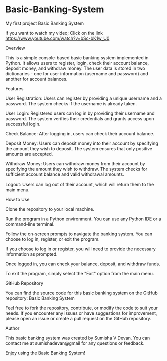 # Basic-Banking-System
My first project
Basic Banking System

If you want to watch my video; Click on the link 
https://www.youtube.com/watch?v=bSc-bK1w_U0

Overview

This is a simple console-based basic banking system implemented in Python. It allows users to register, login, check their account balance, deposit money, and withdraw money. The user data is stored in two dictionaries - one for user information (username and password) and another for account balances.

Features

User Registration: Users can register by providing a unique username and a password. The system checks if the username is already taken.

User Login: Registered users can log in by providing their username and password. The system verifies their credentials and grants access upon successful login.

Check Balance: After logging in, users can check their account balance.

Deposit Money: Users can deposit money into their account by specifying the amount they wish to deposit. The system ensures that only positive amounts are accepted.

Withdraw Money: Users can withdraw money from their account by specifying the amount they wish to withdraw. The system checks for sufficient account balance and valid withdrawal amounts.

Logout: Users can log out of their account, which will return them to the main menu.


How to Use

Clone the repository to your local machine.

Run the program in a Python environment. You can use any Python IDE or a command-line terminal.

Follow the on-screen prompts to navigate the banking system. You can choose to log in, register, or exit the program.

If you choose to log in or register, you will need to provide the necessary information as prompted.

Once logged in, you can check your balance, deposit, and withdraw funds.

To exit the program, simply select the "Exit" option from the main menu.


GitHub Repository

You can find the source code for this basic banking system on the GitHub repository: Basic Banking System

Feel free to fork the repository, contribute, or modify the code to suit your needs. If you encounter any issues or have suggestions for improvement, please open an issue or create a pull request on the GitHub repository.


Author

This basic banking system was created by Sumisha V Devan. You can contact me at sumishadevan@gmail for any questions or feedback.

Enjoy using the Basic Banking System!
